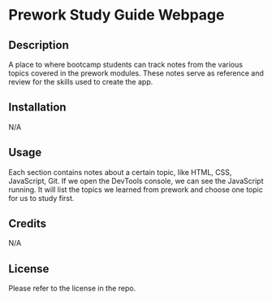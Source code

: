 # Prework Study Guide Webpage

## Description

A place to where bootcamp students can track notes from the various topics covered in the prework modules. These notes serve as reference and review for the skills used to create the app.

## Installation

N/A

## Usage

 Each section contains notes about a certain topic, like HTML, CSS, JavaScript, Git. If we open the DevTools console, we can see the JavaScript running. It will list the topics we learned from prework and choose one topic for us to study first.

## Credits

N/A

## License

Please refer to the license in the repo.